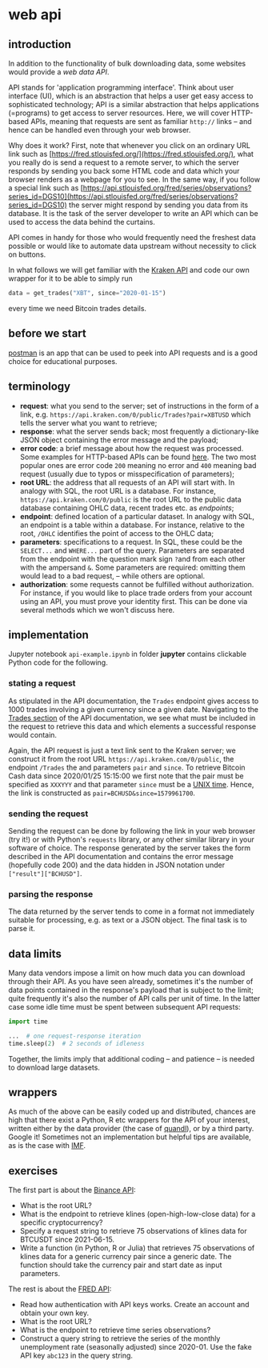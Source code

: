 # web api

## introduction

In addition to the functionality of bulk downloading data, some websites would provide a *web data API*.

API stands for 'application programming interface'. Think about user interface (UI), which is an abstraction that helps a user get easy access to sophisticated technology; API is a similar abstraction that helps applications (=programs) to get access to server resources. Here, we will cover HTTP-based APIs, meaning that requests are sent as familiar `http://` links &ndash; and hence can be handled even through your web browser.

Why does it work? First, note that whenever you click on an ordinary URL link such as [https://fred.stlouisfed.org/](https://fred.stlouisfed.org/), what you really do is send a request to a remote server, to which the server responds by sending you back some HTML code and data which your browser renders as a webpage for you to see. In the same way, if you follow a special link such as
[https://api.stlouisfed.org/fred/series/observations?series_id=DGS10](https://api.stlouisfed.org/fred/series/observations?series_id=DGS10)
the server might respond by sending you data from its database. It is the task of the server developer to write an API which can be used to access the data behind the curtains.

API comes in handy for those who would frequently need the freshest data possible or would like to automate data upstream without necessity to click on buttons.

In what follows we will get familiar with the [Kraken API](https://docs.kraken.com/rest/) and code our own wrapper for it to be able to simply run
```python
data = get_trades("XBT", since="2020-01-15")
```
every time we need Bitcoin trades details.

## before we start
[postman]() is an app that can be used to peek into API requests and is a good choice for educational purposes.


## terminology
*   **request**: what you send to the server; set of instructions in the form of a link, e.g. `https://api.kraken.com/0/public/Trades?pair=XBTUSD` which tells the server what you want to retrieve;
*   **response**: what the server sends back; most frequently a dictionary-like JSON object containing the error message and the payload;
*   **error code**: a brief message about how the request was processed. Some examples for HTTP-based APIs can be found [here](https://developer.mozilla.org/en-US/docs/Web/HTTP/Status). The two most popular ones are error code `200` meaning no error and `400` meaning bad request (usually due to typos or misspecification of parameters);
*   **root URL**: the address that all requests of an API will start with. In analogy with SQL, the root URL is a database. For instance, `https://api.kraken.com/0/public` is the root URL to the public data database containing OHLC data, recent trades etc. as _endpoints_;
*   **endpoint**: defined location of a particular dataset. In analogy with SQL, an endpoint is a table within a database. For instance, relative to the root, `/OHLC` identifies the point of access to the OHLC data;
*   **parameters**: specifications to a request. In SQL, these could be the `SELECT...` and `WHERE...` part of the query. Parameters are separated from the endpoint with the question mark sign `?`and from each other with the ampersand `&`. Some parameters are required: omitting them would lead to a bad request, &ndash; while others are optional.
*   **authorization**: some requests cannot be fulfilled without authorization. For instance, if you would like to place trade orders from your account using an API, you must prove your identity first. This can be done via several methods which we won't discuss here.


## implementation
Jupyter notebook `api-example.ipynb` in folder **jupyter** contains clickable Python code for the following.

### stating a request
As stipulated in the API documentation, the `Trades` endpoint gives access to 1000 trades involving a given currency since a given date. Navigating to the [Trades section](https://docs.kraken.com/rest/#operation/getRecentTrades) of the API documentation, we see what must be included in the request to retrieve this data and which elements a successful response would contain.

Again, the API request is just a text link sent to the Kraken server; we construct it from the root URL `https://api.kraken.com/0/public`, the endpoint `/Trades` the and parameters `pair` and `since`. To retrieve Bitcoin Cash data since 2020/01/25 15:15:00
we first note that the pair must be specified as `XXXYYY` and that parameter `since` must be a [UNIX time](https://en.wikipedia.org/wiki/Unix_time). Hence, the link is constructed as `pair=BCHUSD&since=1579961700`.

### sending the request
Sending the request can be done by following the link in your web browser (try it!) or with Python's `requests` library, or any other similar library in your software of choice. The response generated by the server takes the form described in the API documentation and contains the error message (hopefully code 200) and the data hidden in JSON notation under `["result"]["BCHUSD"]`.

### parsing the response
The data returned by the server tends to come in a format not immediately suitable for processing, e.g. as text or a JSON object. The final task is to parse it.


## data limits
Many data vendors impose a limit on how much data you can download through their API. As you have seen already, sometimes it's the number of data points contained in the response's payload that is subject to the limit; quite frequently it's also the number of API calls per unit of time. In the latter case some idle time must be spent between subsequent API requests:
```python
import time

...  # one request-response iteration
time.sleep(2)  # 2 seconds of idleness
```
Together, the limits imply that additional coding &ndash; and patience &ndash; is needed to download large datasets.


## wrappers
As much of the above can be easily coded up and distributed, chances are high that there exist a Python, R etc wrappers for the API of your interest, written either by the data provider (the case of [quandl](https://data.nasdaq.com/tools/python)), or by a third party. Google it! Sometimes not an implementation but helpful tips are available, as is the case with [IMF](https://www.bd-econ.com/imfapi1.html).


## exercises
The first part is about the [Binance API](https://github.com/binance/binance-spot-api-docs/blob/master/rest-api.md):
*   What is the root URL?
*   What is the endpoint to retrieve klines (open-high-low-close data) for a specific cryptocurrency?
*   Specify a request string to retrieve 75 observations of klines data for BTCUSDT since 2021-06-15.
*   Write a function (in Python, R or Julia) that retrieves 75 observations of klines data for a generic currency pair since a generic date. The function should take the currency pair and start date as input parameters.

The rest is about the [FRED API](https://fred.stlouisfed.org/docs/api):
*   Read how authentication with API keys works. Create an account and obtain your own key.
*   What is the root URL?
*   What is the endpoint to retrieve time series observations?
*   Construct a query string to retrieve the series of the monthly unemployment rate (seasonally adjusted) since 2020-01. Use the fake API key `abc123` in the query string.
